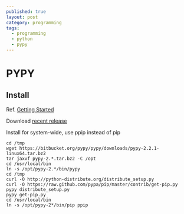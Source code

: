 ```yaml
---
published: true
layout: post
category: programming
tags: 
  - programming
  - python
  - pypy
---
```


# PYPY

## Install
Ref. [Getting Started](http://doc.pypy.org/en/latest/getting-started.html)

Download [recent release](http://pypy.org/download.html)

Install for system-wide, use ppip instead of pip

    cd /tmp
    wget https://bitbucket.org/pypy/pypy/downloads/pypy-2.2.1-linux64.tar.bz2
    tar jaxvf pypy-2.*.tar.bz2 -C /opt
    cd /usr/local/bin
    ln -s /opt/pypy-2.*/bin/pypy
    cd /tmp
    curl -O http://python-distribute.org/distribute_setup.py
    curl -O https://raw.github.com/pypa/pip/master/contrib/get-pip.py
    pypy distribute_setup.py
    pypy get-pip.py
    cd /usr/local/bin
    ln -s /opt/pypy-2*/bin/pip ppip